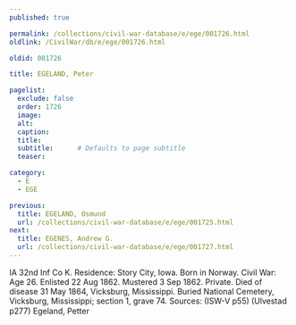 ```yaml
---
published: true

permalink: /collections/civil-war-database/e/ege/001726.html
oldlink: /CivilWar/db/e/ege/001726.html

oldid: 001726

title: EGELAND, Peter

pagelist:
  exclude: false
  order: 1726
  image: 
  alt:
  caption:
  title:
  subtitle:      # Defaults to page subtitle
  teaser:

category: 
  - E 
  - EGE

previous:
  title: EGELAND, Osmund
  url: /collections/civil-war-database/e/ege/001725.html  
next:
  title: EGENES, Andrew G.
  url: /collections/civil-war-database/e/ege/001727.html   
---
```

IA 32nd Inf Co K. Residence: Story City, Iowa. Born in Norway. Civil War: Age 26. Enlisted 22 Aug 1862. Mustered 3 Sep 1862. Private. Died of disease 31 May 1864, Vicksburg, Mississippi. Buried National Cemetery, Vicksburg, Mississippi; section 1, grave 74. Sources: (ISW-V p55) (Ulvestad p277) &#147;Egeland, Petter&#148;